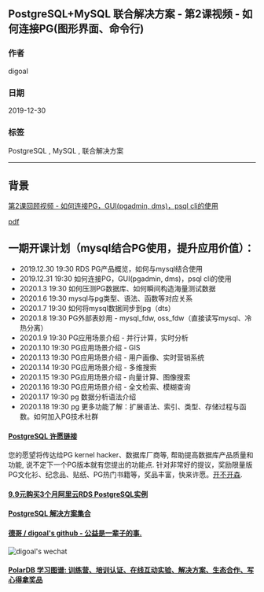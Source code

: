 ## PostgreSQL+MySQL 联合解决方案 - 第2课视频 - 如何连接PG(图形界面、命令行)
                                                                                                             
### 作者                                                                    
digoal                                                                                                             
                                                                                                             
### 日期                                                                                                             
2019-12-30                                                                                                          
                                                                                                             
### 标签                                                                                                             
PostgreSQL , MySQL , 联合解决方案    
                                                                                                             
----                                                                                                             
                                                                                                             
## 背景   
[第2课回顾视频 - 如何连接PG，GUI(pgadmin, dms)，psql cli的使用](https://yq.aliyun.com/live/1872)    
  
[pdf](20200118_01_pdf_002.pdf)  
  
## 一期开课计划（mysql结合PG使用，提升应用价值）：  
  
- 2019.12.30 19:30 RDS PG产品概览，如何与mysql结合使用    
- 2019.12.31 19:30 如何连接PG，GUI(pgadmin, dms)，psql cli的使用     
- 2020.1.3 19:30 如何压测PG数据库、如何瞬间构造海量测试数据    
- 2020.1.6 19:30 mysql与pg类型、语法、函数等对应关系    
- 2020.1.7 19:30 如何将mysql数据同步到pg（dts）   
- 2020.1.8 19:30 PG外部表妙用 - mysql_fdw, oss_fdw（直接读写mysql、冷热分离）    
- 2020.1.9 19:30 PG应用场景介绍 - 并行计算，实时分析   
- 2020.1.10 19:30 PG应用场景介绍 - GIS    
- 2020.1.13 19:30 PG应用场景介绍 - 用户画像、实时营销系统    
- 2020.1.14 19:30 PG应用场景介绍 - 多维搜索    
- 2020.1.15 19:30 PG应用场景介绍 - 向量计算、图像搜索    
- 2020.1.16 19:30 PG应用场景介绍 - 全文检索、模糊查询    
- 2020.1.17 19:30 pg 数据分析语法介绍    
- 2020.1.18 19:30 pg 更多功能了解：扩展语法、索引、类型、存储过程与函数。如何加入PG技术社群    
  
  
  
  
  
  
  
  
  
  
  
  
  
  
  
  
  
  
  
  
  
  
  
  
  
  
  
  
  
  
  
  
  
  
  
  
  
  
  
  
  
  
  
  
  
  
  
  
  
  
  
  
  
  
#### [PostgreSQL 许愿链接](https://github.com/digoal/blog/issues/76 "269ac3d1c492e938c0191101c7238216")
您的愿望将传达给PG kernel hacker、数据库厂商等, 帮助提高数据库产品质量和功能, 说不定下一个PG版本就有您提出的功能点. 针对非常好的提议，奖励限量版PG文化衫、纪念品、贴纸、PG热门书籍等，奖品丰富，快来许愿。[开不开森](https://github.com/digoal/blog/issues/76 "269ac3d1c492e938c0191101c7238216").  
  
  
#### [9.9元购买3个月阿里云RDS PostgreSQL实例](https://www.aliyun.com/database/postgresqlactivity "57258f76c37864c6e6d23383d05714ea")
  
  
#### [PostgreSQL 解决方案集合](https://yq.aliyun.com/topic/118 "40cff096e9ed7122c512b35d8561d9c8")
  
  
#### [德哥 / digoal's github - 公益是一辈子的事.](https://github.com/digoal/blog/blob/master/README.md "22709685feb7cab07d30f30387f0a9ae")
  
  
![digoal's wechat](../pic/digoal_weixin.jpg "f7ad92eeba24523fd47a6e1a0e691b59")
  
  
#### [PolarDB 学习图谱: 训练营、培训认证、在线互动实验、解决方案、生态合作、写心得拿奖品](https://www.aliyun.com/database/openpolardb/activity "8642f60e04ed0c814bf9cb9677976bd4")
  
